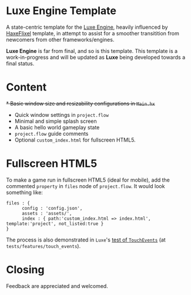# Luxe Engine Template
A state-centric template for the [Luxe Engine](http://luxeengine.com/), heavily influenced by [HaxeFlixel](http://haxeflixel.com/) template, in attempt to assist for a smoother transitition from newcomers from other frameworks/engines.

**Luxe Engine** is far from final, and so is this template. This template is a work-in-progress and will be updated as **Luxe** being developed towards a final status.

# Content
~~* Basic window size and resizability configurations in ```Main.hx```~~
* Quick window settings in ```project.flow```
* Minimal and simple splash screen
* A basic hello world gameplay state
* ```project.flow``` guide comments
* Optional ```custom_index.html``` for fullscreen HTML5.

# Fullscreen HTML5

To make a game run in fullscreen HTML5 (ideal for mobile), add the commented ```property``` in ```files``` node of ```project.flow```. It would look something like:

```
files : {
      config : 'config.json',
      assets : 'assets/',
      index : { path:'custom_index.html => index.html', template:'project', not_listed:true }
}

```

The process is also demonstrated in ```Luxe```'s [test of ```TouchEvents```](https://github.com/underscorediscovery/luxe/tree/master/tests/features/touch_events) (at ```tests/features/touch_events```).

# Closing

Feedback are appreciated and welcomed.